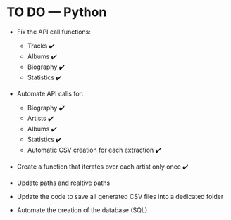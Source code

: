 # TO DO — Python

- Fix the API call functions:  
  - Tracks ✔️  
  - Albums ✔️  
  - Biography ✔️  
  - Statistics ✔️  

- Automate API calls for:  
  - Biography ✔️
  - Artists ✔️  
  - Albums ✔️  
  - Statistics ✔️  
  - Automatic CSV creation for each extraction ✔️  

- Create a function that iterates over each artist only once ✔️  
- Update paths and realtive paths
- Update the code to save all generated CSV files into a dedicated folder  
- Automate the creation of the database (SQL)


